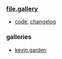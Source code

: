 ### [file.gallery](https://file.gallery)

- [code](https://github.com/inchkev/file-gallery), [changelog](https://github.com/inchkev/file-gallery?tab=readme-ov-file#changelog)

### galleries

- [kevin.garden](https://kevin.garden)
